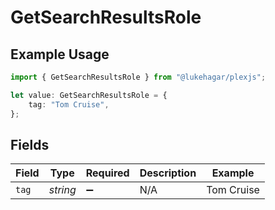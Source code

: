 # GetSearchResultsRole

## Example Usage

```typescript
import { GetSearchResultsRole } from "@lukehagar/plexjs";

let value: GetSearchResultsRole = {
    tag: "Tom Cruise",
};
```

## Fields

| Field              | Type               | Required           | Description        | Example            |
| ------------------ | ------------------ | ------------------ | ------------------ | ------------------ |
| `tag`              | *string*           | :heavy_minus_sign: | N/A                | Tom Cruise         |